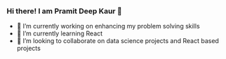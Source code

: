 ### Hi there! I am Pramit Deep Kaur 👋


- 🔭 I’m currently working on enhancing my problem solving skills
- 🌱 I’m currently learning React
- 👯 I’m looking to collaborate on data science projects and React based projects


